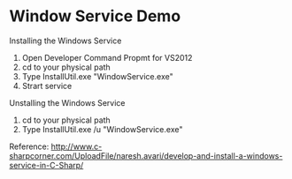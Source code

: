 # Window Service Demo

Installing the Windows Service
1. Open Developer Command Propmt for VS2012
2. cd to your physical path
3. Type InstallUtil.exe "WindowService.exe"
4. Strart service

Unstalling the Windows Service
1. cd to your physical path
2. Type InstallUtil.exe /u "WindowService.exe"

Reference:
http://www.c-sharpcorner.com/UploadFile/naresh.avari/develop-and-install-a-windows-service-in-C-Sharp/
